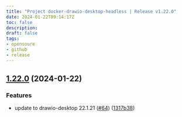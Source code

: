 ```yaml
---
title: "Project docker-drawio-desktop-headless | Release v1.22.0"
date: 2024-01-22T09:14:17Z
toc: false
description: 
draft: false
tags:
- opensoure
- github
- release
---
```

## [1.22.0](https://github.com/rlespinasse/docker-drawio-desktop-headless/compare/v1.21.0...v1.22.0) (2024-01-22)


### Features

* update to drawio-desktop 22.1.21 ([#64](https://github.com/rlespinasse/docker-drawio-desktop-headless/issues/64)) ([1317b38](https://github.com/rlespinasse/docker-drawio-desktop-headless/commit/1317b384f46ef75d4db11835296f6249f676e353))



